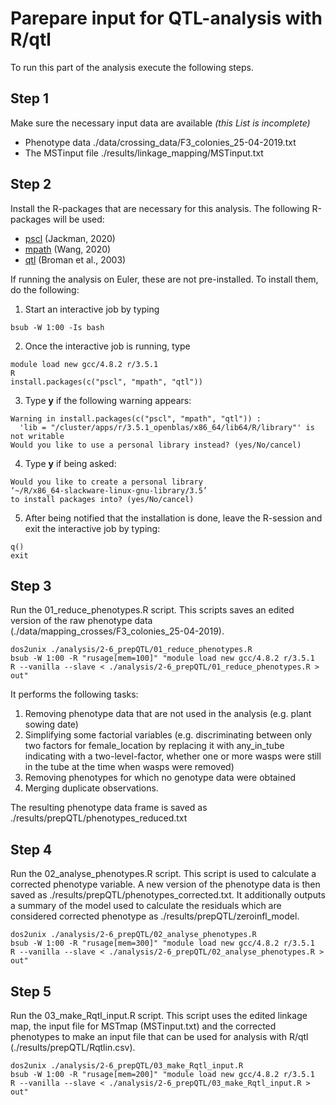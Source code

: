 # Parepare input for QTL-analysis with R/qtl
To run this part of the analysis execute the following steps.
## Step 1
Make sure the necessary input data are available _(this List is incomplete)_
* Phenotype data ./data/crossing_data/F3_colonies_25-04-2019.txt
* The MSTinput file ./results/linkage_mapping/MSTinput.txt
## Step 2
Install the R-packages that are necessary for this analysis. The following R-packages will be used:
* [pscl](https://github.com/atahk/pscl/) (Jackman, 2020)
* [mpath](https://CRAN.R-project.org/package=mpath) (Wang, 2020)
* [qtl](https://doi.org/10.1093/bioinformatics/btg112) (Broman et al., 2003)

If running the analysis on Euler, these are not pre-installed. To install them, do the following:
1. Start an interactive job by typing
```
bsub -W 1:00 -Is bash
```
2. Once the interactive job is running, type
```
module load new gcc/4.8.2 r/3.5.1
R
install.packages(c("pscl", "mpath", "qtl"))
```
3. Type **y** if the following warning appears:
```
Warning in install.packages(c("pscl", "mpath", "qtl")) :
  'lib = "/cluster/apps/r/3.5.1_openblas/x86_64/lib64/R/library"' is not writable
Would you like to use a personal library instead? (yes/No/cancel)
```
4. Type **y** if being asked:
```
Would you like to create a personal library
‘~/R/x86_64-slackware-linux-gnu-library/3.5’
to install packages into? (yes/No/cancel)
```
5. After being notified that the installation is done, leave the R-session and exit the interactive job by typing:
```
q()
exit
```
## Step 3
Run the 01_reduce_phenotypes.R script. This scripts saves an edited version of the raw phenotype data (./data/mapping_crosses/F3_colonies_25-04-2019).
```
dos2unix ./analysis/2-6_prepQTL/01_reduce_phenotypes.R
bsub -W 1:00 -R "rusage[mem=100]" "module load new gcc/4.8.2 r/3.5.1
R --vanilla --slave < ./analysis/2-6_prepQTL/01_reduce_phenotypes.R > out"
```
It performs the following tasks:
1. Removing phenotype data that are not used in the analysis (e.g. plant sowing date)
2. Simplifying some factorial variables (e.g. discriminating between only two factors for female_location by replacing it with any_in_tube indicating with a two-level-factor, whether one or more wasps were still in the tube at the time when wasps were removed)
3. Removing phenotypes for which no genotype data were obtained
4. Merging duplicate observations.

The resulting phenotype data frame is saved as ./results/prepQTL/phenotypes_reduced.txt
## Step 4
Run the 02_analyse_phenotypes.R script. This script is used to calculate a corrected phenotype variable. A new version of the phenotype data is then saved as ./results/prepQTL/phenotypes_corrected.txt. It additionally outputs a summary of the model used to calculate the residuals which are considered corrected phenotype as ./results/prepQTL/zeroinfl_model.
```
dos2unix ./analysis/2-6_prepQTL/02_analyse_phenotypes.R
bsub -W 1:00 -R "rusage[mem=300]" "module load new gcc/4.8.2 r/3.5.1
R --vanilla --slave < ./analysis/2-6_prepQTL/02_analyse_phenotypes.R > out"
```
## Step 5
Run the 03_make_Rqtl_input.R script. This script uses the edited linkage map, the input file for MSTmap (MSTinput.txt) and the corrected phenotypes to make an input file that can be used for analysis with R/qtl (./results/prepQTL/Rqtlin.csv).
```
dos2unix ./analysis/2-6_prepQTL/03_make_Rqtl_input.R
bsub -W 1:00 -R "rusage[mem=200]" "module load new gcc/4.8.2 r/3.5.1
R --vanilla --slave < ./analysis/2-6_prepQTL/03_make_Rqtl_input.R > out"
```
